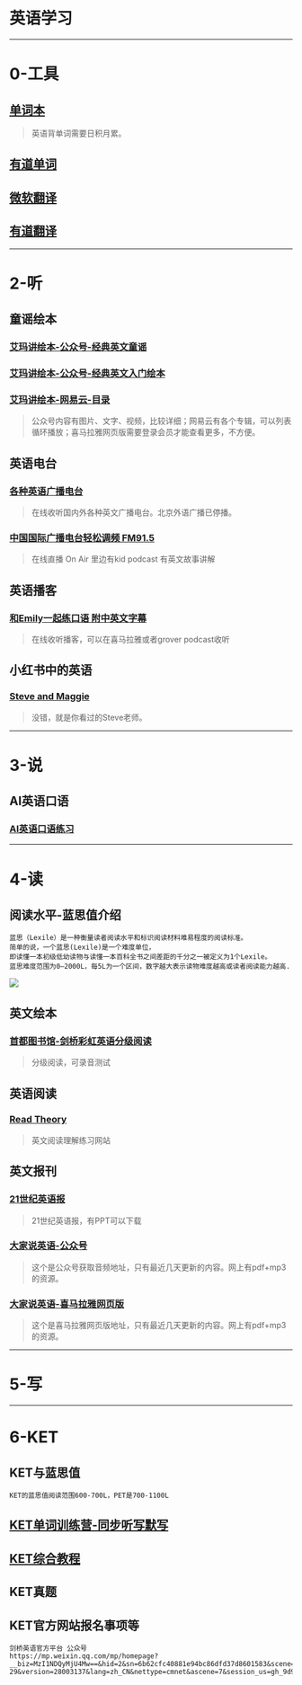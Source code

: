 
# 英语学习
---------------------------------------------------------------------------
# 0-工具
## [单词本](https://wordforest.cn/books) 
> 英语背单词需要日积月累。
## [有道单词](https://youdao.com/webwordbook/wordlist)

## [微软翻译](https://cn.bing.com/translator?ref=TThis&text=Chinese&from=en&to=zh-Hans)
## [有道翻译](https://youdao.com/)

---------------------------------------------------------------------------
# 2-听

## 童谣绘本
### [艾玛讲绘本-公众号-经典英文童谣](https://mp.weixin.qq.com/s/29Rr6IdiCYOK-42loGdD-w) 
### [艾玛讲绘本-公众号-经典英文入门绘本](https://mp.weixin.qq.com/s/RoVrz1CqJpN52fc0EWqTEg) 
### [艾玛讲绘本-网易云-目录](https://music.163.com/#/user/home?id=50011099) 
> 公众号内容有图片、文字、视频，比较详细；网易云有各个专辑，可以列表循环播放；喜马拉雅网页版需要登录会员才能查看更多，不方便。

## 英语电台
### [各种英语广播电台](http://www.dioenglish.com/radio_en.htm) 
> 在线收听国内外各种英文广播电台。北京外语广播已停播。

### [中国国际广播电台轻松调频 FM91.5](http://ezfm.cri.cn/live) 
> 在线直播 On Air  里边有kid podcast 有英文故事讲解

## 英语播客
### [和Emily一起练口语 附中英文字幕](http://www.ximalaya.com/album/2801092) 
> 在线收听播客，可以在喜马拉雅或者grover podcast收听

## 小红书中的英语
### [Steve and Maggie](https://www.xiaohongshu.com/user/profile/6351043a0000000018029b28) 
> 没错，就是你看过的Steve老师。

---------------------------------------------------------------------------
# 3-说
## AI英语口语
### [AI英语口语练习]() 

---------------------------------------------------------------------------
# 4-读
## 阅读水平-蓝思值介绍
```
蓝思（Lexile）是一种衡量读者阅读水平和标识阅读材料难易程度的阅读标准。
简单的说，一个蓝思(Lexile)是一个难度单位，
即读懂一本初级低幼读物与读懂一本百科全书之间差距的千分之一被定义为1个Lexile。
蓝思难度范围为0—2000L，每5L为一个区间，数字越大表示读物难度越高或读者阅读能力越高.
```
<img src = "https://pic3.zhimg.com/80/v2-c82e85fd14381a3d48e7d56f5c8b7342_720w.webp">



## 英文绘本
### [首都图书馆-剑桥彩虹英语分级阅读](https://reading.bjfuture.cn/SecondaryPage/Epbl)
> 分级阅读，可录音测试
## 英语阅读
### [Read Theory](https://readtheory.org/app/student/pretest) 
> 英文阅读理解练习网站
## 英文报刊
### [21世纪英语报](https://kids.i21st.cn/) 
> 21世纪英语报，有PPT可以下载
### [大家说英语-公众号](https://mp.weixin.qq.com/mp/homepage?search_click_id=1553425608557976640-1707273633722-7879441906&__biz=MjM5NDAzNTQwNQ==&hid=5&sn=28b666ddb2a2285f2ed9dc8d2fce181c&scene=18&devicetype=android-29&version=28002f33&lang=zh_CN&nettype=WIFI&ascene=65&pass_ticket=0TG9EDpLU9ISjGngRXSIpZvPJYVcvypdlcbnB2pithRDaavSLpREY8vzdujATxRVIWf%2FJhT%2B02c1cmw9fqv65A%3D%3D&wx_header=3) 
> 这个是公众号获取音频地址，只有最近几天更新的内容。网上有pdf+mp3的资源。
### [大家说英语-喜马拉雅网页版](https://www.ximalaya.com/album/22630134)
> 这个是喜马拉雅网页版地址，只有最近几天更新的内容。网上有pdf+mp3的资源。

---------------------------------------------------------------------------
# 5-写
---------------------------------------------------------------------------


# 6-KET
## KET与蓝思值
```
KET的蓝思值阅读范围600-700L，PET是700-1100L
```
## [KET单词训练营-同步听写默写](https://m.ivydad.com/wechat2/albumInfo/1826?audioId=16132&from=qr&albumId=1826&pointRefer=tinyUrl)
## [KET综合教程](Language/KET/KET.md) 

## KET真题

## KET官方网站报名事项等
```
剑桥英语官方平台 公众号
https://mp.weixin.qq.com/mp/homepage?__biz=MzI1NDQyMjU4Mw==&hid=2&sn=6b62cfc40881e94bc86dfd37d8601583&scene=1&devicetype=android-29&version=28003137&lang=zh_CN&nettype=cmnet&ascene=7&session_us=gh_9d9f72156609
```